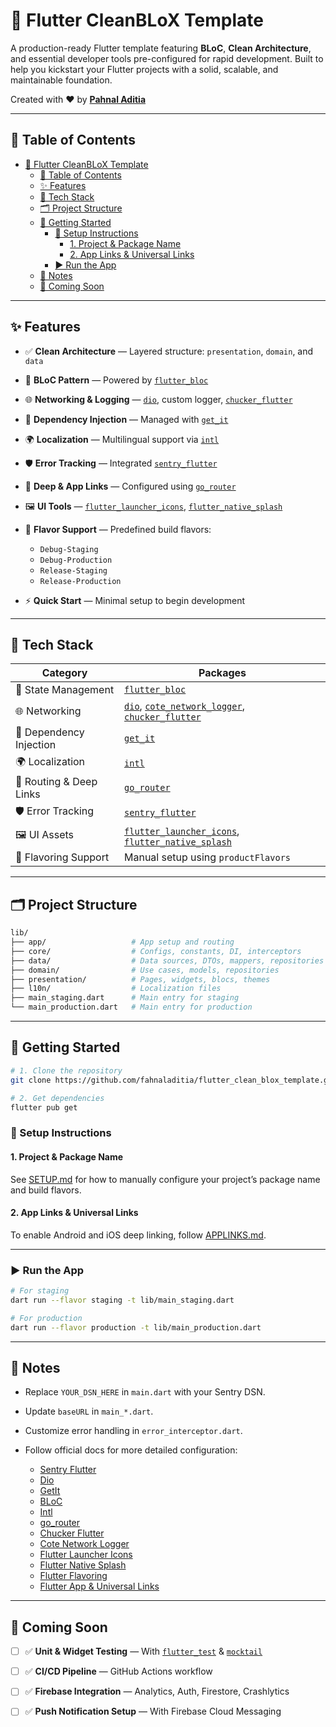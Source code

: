 # 🚀 Flutter CleanBLoX Template

A production-ready Flutter template featuring **BLoC**, **Clean Architecture**, and essential developer tools pre-configured for rapid development. Built to help you kickstart your Flutter projects with a solid, scalable, and maintainable foundation.

Created with ❤️ by [**Pahnal Aditia**](https://www.linkedin.com/in/pahnaladitia)

---

## 📖 Table of Contents

- [🚀 Flutter CleanBLoX Template](#-flutter-cleanblox-template)
  - [📖 Table of Contents](#-table-of-contents)
  - [✨ Features](#-features)
  - [🧰 Tech Stack](#-tech-stack)
  - [🗂 Project Structure](#-project-structure)
  - [🚀 Getting Started](#-getting-started)
    - [🔧 Setup Instructions](#-setup-instructions)
      - [1. Project \& Package Name](#1-project--package-name)
      - [2. App Links \& Universal Links](#2-app-links--universal-links)
    - [▶️ Run the App](#️-run-the-app)
  - [📝 Notes](#-notes)
  - [🧪 Coming Soon](#-coming-soon)

---

## ✨ Features

* ✅ **Clean Architecture** — Layered structure: `presentation`, `domain`, and `data`
* 🧠 **BLoC Pattern** — Powered by [`flutter_bloc`](https://pub.dev/packages/flutter_bloc)
* 🌐 **Networking & Logging** — [`dio`](https://pub.dev/packages/dio), custom logger, [`chucker_flutter`](https://pub.dev/packages/chucker_flutter)
* 🔌 **Dependency Injection** — Managed with [`get_it`](https://pub.dev/packages/get_it)
* 🌍 **Localization** — Multilingual support via [`intl`](https://pub.dev/packages/intl)
* 🛡 **Error Tracking** — Integrated [`sentry_flutter`](https://pub.dev/packages/sentry_flutter)
* 🔗 **Deep & App Links** — Configured using [`go_router`](https://pub.dev/packages/go_router)
* 🖼 **UI Tools** — [`flutter_launcher_icons`](https://pub.dev/packages/flutter_launcher_icons), [`flutter_native_splash`](https://pub.dev/packages/flutter_native_splash)
* 🧪 **Flavor Support** — Predefined build flavors:

  * `Debug-Staging`
  * `Debug-Production`
  * `Release-Staging`
  * `Release-Production`
* ⚡ **Quick Start** — Minimal setup to begin development

---

## 🧰 Tech Stack

| Category                | Packages                                                                                                                                                                    |
| ----------------------- | --------------------------------------------------------------------------------------------------------------------------------------------------------------------------- |
| 🧠 State Management     | [`flutter_bloc`](https://pub.dev/packages/flutter_bloc)                                                                                                                     |
| 🌐 Networking           | [`dio`](https://pub.dev/packages/dio), [`cote_network_logger`](https://pub.dev/packages/cote_network_logger), [`chucker_flutter`](https://pub.dev/packages/chucker_flutter) |
| 🔌 Dependency Injection | [`get_it`](https://pub.dev/packages/get_it)                                                                                                                                 |
| 🌍 Localization         | [`intl`](https://pub.dev/packages/intl)                                                                                                                                     |
| 🔗 Routing & Deep Links | [`go_router`](https://pub.dev/packages/go_router)                                                                                                                           |
| 🛡 Error Tracking       | [`sentry_flutter`](https://pub.dev/packages/sentry_flutter)                                                                                                                 |
| 🖼 UI Assets            | [`flutter_launcher_icons`](https://pub.dev/packages/flutter_launcher_icons), [`flutter_native_splash`](https://pub.dev/packages/flutter_native_splash)                      |
| 🧪 Flavoring Support    | Manual setup using `productFlavors`                                                                                                                                         |

---

## 🗂 Project Structure

```bash
lib/
├── app/                   # App setup and routing
├── core/                  # Configs, constants, DI, interceptors
├── data/                  # Data sources, DTOs, mappers, repositories
├── domain/                # Use cases, models, repositories
├── presentation/          # Pages, widgets, blocs, themes
├── l10n/                  # Localization files
├── main_staging.dart      # Main entry for staging
└── main_production.dart   # Main entry for production
```

---

## 🚀 Getting Started

```bash
# 1. Clone the repository
git clone https://github.com/fahnaladitia/flutter_clean_blox_template.git

# 2. Get dependencies
flutter pub get
```

### 🔧 Setup Instructions

#### 1. Project & Package Name

See [SETUP.md](SETUP.md) for how to manually configure your project’s package name and build flavors.

#### 2. App Links & Universal Links

To enable Android and iOS deep linking, follow [APPLINKS.md](APPLINKS.md).

---

### ▶️ Run the App

```bash
# For staging
dart run --flavor staging -t lib/main_staging.dart

# For production
dart run --flavor production -t lib/main_production.dart
```

---

## 📝 Notes

* Replace `YOUR_DSN_HERE` in `main.dart` with your Sentry DSN.
* Update `baseURL` in `main_*.dart`.
* Customize error handling in `error_interceptor.dart`.
* Follow official docs for more detailed configuration:

  * [Sentry Flutter](https://docs.sentry.io/platforms/flutter/)
  * [Dio](https://pub.dev/packages/dio#interceptors)
  * [GetIt](https://pub.dev/packages/get_it)
  * [BLoC](https://pub.dev/packages/flutter_bloc)
  * [Intl](https://pub.dev/packages/intl)
  * [go\_router](https://pub.dev/packages/go_router)
  * [Chucker Flutter](https://pub.dev/packages/chucker_flutter)
  * [Cote Network Logger](https://pub.dev/packages/cote_network_logger)
  * [Flutter Launcher Icons](https://pub.dev/packages/flutter_launcher_icons)
  * [Flutter Native Splash](https://pub.dev/packages/flutter_native_splash)
  * [Flutter Flavoring](https://docs.flutter.dev/deployment/flavors)
  * [Flutter App & Universal Links](https://docs.flutter.dev/cookbook/navigation/set-up-app-links)

---

## 🧪 Coming Soon

* [ ] ✅ **Unit & Widget Testing** — With [`flutter_test`](https://pub.dev/packages/flutter_test) & [`mocktail`](https://pub.dev/packages/mocktail)
* [ ] ✅ **CI/CD Pipeline** — GitHub Actions workflow
* [ ] ✅ **Firebase Integration** — Analytics, Auth, Firestore, Crashlytics
* [ ] ✅ **Push Notification Setup** — With Firebase Cloud Messaging

